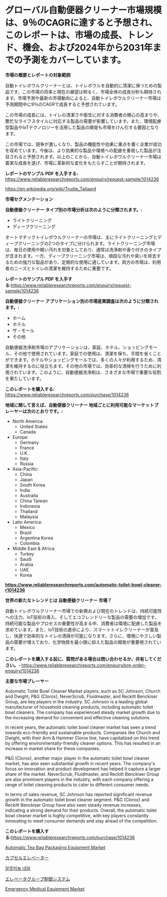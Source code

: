 <p><h1>グローバル自動便器クリーナー市場規模は、9％のCAGRに達すると予想され、このレポートは、市場の成長、トレンド、機会、および2024年から2031年までの予測をカバーしています。</h1></p><p><strong>市場の概要とレポートの対象範囲</strong></p>
<p><p>自動トイレボウルクリーナーとは、トイレボウルを自動的に清潔に保つための製品です。この市場の将来と現在の展望は明るく、市場全体の成長分析も期待されます。市場予測や最新の市場動向によると、自動トイレボウルクリーナー市場は予測期間中に9％のCAGRで成長すると予想されています。</p><p>この市場の成長には、トイレの清潔さや衛生に対する消費者の関心の高まりや、繁忙なライフスタイルに対応する製品の需要が影響しています。また、環境配慮型製品やIoTテクノロジーを活用した製品の開発も市場をけん引する要因となります。</p><p>この市場では、競争が激しくなり、製品の機能性や効果に重点を置く企業が成功を収めています。今後は、より効果的な製品や環境への配慮を重視した製品が注目されると予想されます。以上のことから、自動トイレボウルクリーナー市場は着実な成長を遂げ、市場に革新的な変化をもたらすことが期待されます。</p></p>
<p><strong>レポートのサンプル PDF を入手する:</strong> <a href="https://www.reliableresearchreports.com/enquiry/request-sample/1014236">https://www.reliableresearchreports.com/enquiry/request-sample/1014236</a></p>
<p><a href="https://en.wikipedia.org/wiki/Trudie_Taljaard">https://en.wikipedia.org/wiki/Trudie_Taljaard</a></p>
<p><strong>市場セグメンテーション</strong></p>
<p><strong>自動便器クリーナー タイプ別の市場分析は次のように分類されます。:</strong></p>
<p><ul><li>ライトクリーニング</li><li>ディープクリーニング</li></ul></p>
<p><p>オートマチックトイレボウルクリーナーの市場は、主にライトクリーニングとディープクリーニングの2つのタイプに分けられます。ライトクリーニング市場は、毎日の使用や軽い汚れを対象としており、通常は洗浄剤や香り付きのタイプが含まれます。一方、ディープクリーニング市場は、頑固な汚れや臭いを除去するための強力な製品があり、定期的な使用に適しています。両方の市場は、利用者のニーズとトイレの清潔を維持するために重要です。</p></p>
<p><strong>レポートのサンプル PDF を入手する:</strong><a href="https://www.reliableresearchreports.com/enquiry/request-sample/1014236">https://www.reliableresearchreports.com/enquiry/request-sample/1014236</a></p>
<p><strong> 自動便器クリーナー アプリケーション別の市場産業調査は次のように分類されます。:</strong></p>
<p><ul><li>ホーム</li><li>ホテル</li><li>ザ・モール</li><li>その他</li></ul></p>
<p><p>自動便器洗浄剤市場のアプリケーションは、家庭、ホテル、ショッピングモール、その他で使用されています。家庭での使用は、清潔を保ち、手間を省くことができます。ホテルやショッピングモールでは、多くの人々が利用するため、清潔を維持するのに役立ちます。その他の市場では、効率的な清掃を行うために利用されています。このように、自動便器洗浄剤は、さまざまな市場で重要な役割を果たしています。</p></p>
<p><strong>このレポートを購入する:</strong> <a href="https://www.reliableresearchreports.com/purchase/1014236">https://www.reliableresearchreports.com/purchase/1014236</a></p>
<p><strong>地域に関して言えば、自動便器クリーナー 地域ごとに利用可能なマーケットプレーヤーは次のとおりです。:</strong></p>
<p><ul>
    <li>
        North America:
        <ul>
            <li>United States</li>
            <li>Canada</li>
        </ul>
    </li>
    <li>
        Europe:
        <ul>
            <li>Germany</li>
            <li>France</li>
            <li>U.K.</li>
            <li>Italy</li>
            <li>Russia</li>
        </ul>
    </li>
    <li>
        Asia-Pacific:
        <ul>
            <li>China</li>
            <li>Japan</li>
            <li>South Korea</li>
            <li>India</li>
            <li>Australia</li>
            <li>China Taiwan</li>
            <li>Indonesia</li>
            <li>Thailand</li>
            <li>Malaysia</li>
        </ul>
    </li>
    <li>
        Latin America:
        <ul>
            <li>Mexico</li>
            <li>Brazil</li>
            <li>Argentina Korea</li>
            <li>Colombia</li>
        </ul>
    </li>
    <li>
        Middle East & Africa:
        <ul>
            <li>Turkey</li>
            <li>Saudi</li>
            <li>Arabia</li>
            <li>UAE</li>
            <li>Korea</li>
        </ul>
    </li>
    </ul></p>
<p><strong><a href="https://www.reliableresearchreports.com/automatic-toilet-bowl-cleaner-r1014236">https://www.reliableresearchreports.com/automatic-toilet-bowl-cleaner-r1014236</a></strong></p>
<p><strong>世界の新たなトレンドとは 自動便器クリーナー 市場？</strong></p>
<p><p>自動トイレボウルクリーナー市場での新興および現在のトレンドは、持続可能性への注力、IoT技術の導入、そしてエコフレンドリーな製品の需要の増加です。持続可能な製品やプロセスの重要性が高まる中、消費者は環境に配慮した製品を求めています。また、IoT技術の進歩により、スマートトイレクリーナーが普及し、快適で効率的なトイレの清掃が可能になります。さらに、環境にやさしい製品の需要が増えており、化学物質を最小限に抑えた製品の開発が重要視されています。</p></p>
<p><strong>このレポートを購入する前に、質問がある場合は問い合わせるか、共有してください。</strong>- <a href="https://www.reliableresearchreports.com/enquiry/pre-order-enquiry/1014236">https://www.reliableresearchreports.com/enquiry/pre-order-enquiry/1014236</a></p>
<p><strong>主要な市場プレーヤー</strong></p>
<p><p>Automatic Toilet Bowl Cleaner Market players, such as SC Johnson, Church and Dwight, P&G (Clorox), NeverScrub, Fluidmaster, and Reckitt Benckiser Group, are key players in the industry. SC Johnson is a leading global manufacturer of household cleaning products, including automatic toilet bowl cleaners. The company has experienced steady market growth due to the increasing demand for convenient and effective cleaning solutions.</p><p>In recent years, the automatic toilet bowl cleaner market has seen a trend towards eco-friendly and sustainable products. Companies like Church and Dwight, with their Arm & Hammer Clorox line, have capitalized on this trend by offering environmentally-friendly cleaner options. This has resulted in an increase in market share for these companies.</p><p>P&G (Clorox), another major player in the automatic toilet bowl cleaner market, has also seen substantial growth in recent years. The company's focus on innovation and product development has helped it capture a larger share of the market. NeverScrub, Fluidmaster, and Reckitt Benckiser Group are also prominent players in the industry, with each company offering a range of toilet cleaning products to cater to different consumer needs.</p><p>In terms of sales revenue, SC Johnson has reported significant revenue growth in the automatic toilet bowl cleaner segment. P&G (Clorox) and Reckitt Benckiser Group have also seen steady revenue increases, indicating a strong demand for their products. Overall, the automatic toilet bowl cleaner market is highly competitive, with key players constantly innovating to meet consumer demands and stay ahead of the competition.</p></p>
<p><strong>このレポートを購入する:</strong><a href="https://www.reliableresearchreports.com/purchase/1014236">https://www.reliableresearchreports.com/purchase/1014236</a></p>
<p><p><a href="https://github.com/ajohirul8010/Market-Research-Report-List-1/blob/main/automatic-tea-bag-packaging-equipment-market.md">Automatic Tea Bag Packaging Equipment Market</a></p><p><a href="https://github.com/TerrellConn/Market-Research-Report-List-2/blob/main/719910742810.md">カプセルエレベーター</a></p><p><a href="https://github.com/LuckeyCorbin/Market-Research-Report-List-2/blob/main/427643054510.md">알루미늄 네일</a></p><p><a href="https://github.com/RandallRunte2023/Market-Research-Report-List-2/blob/main/426335342811.md">エレベータグループ制御システム</a></p><p><a href="https://github.com/jahid123ahm/Market-Research-Report-List-1/blob/main/emergency-medical-equipment-market.md">Emergency Medical Equipment Market</a></p></p>